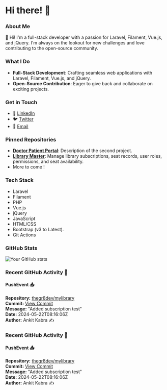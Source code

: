 # Hi there! 👋

### About Me
👋 Hi! I'm a full-stack developer with a passion for Laravel, Filament, Vue.js, and jQuery. I'm always on the lookout for new challenges and love contributing to the open-source community.

### What I Do
- **Full-Stack Development**: Crafting seamless web applications with Laravel, Filament, Vue.js, and jQuery.
- **Open-Source Contribution**: Eager to give back and collaborate on exciting projects.

### Get in Touch
- 💼 [LinkedIn](https://www.linkedin.com/in/ankit-kabra-00737b151)
- 🐦 [Twitter](https://twitter.com/thegr8devX)
- 📧 [Email](mailto:ankitswonders@gmail.com)

### Pinned Repositories
- [**Doctor Patient Portal**](https://github.com/thegr8dev/doctorpatientportal): Description of the second project.
- [**Library Master**](https://github.com/thegr8dev/mylibrary): Manage library subscriptions, seat records, user roles, permissions, and seat availability.
- More to come !

### Tech Stack
- Laravel
- Filament
- PHP
- Vue.js
- jQuery
- JavaScript
- HTML/CSS
- Bootstrap (v3 to Latest).
- Git Actions 

### GitHub Stats
![Your GitHub stats](https://github-readme-stats.vercel.app/api?username=thegr8dev&show_icons=true&theme=radical)

<!--START_SECTION:activity-->
### Recent GitHub Activity 🎉
#### PushEvent 📤
**Repository:** [thegr8dev/mylibrary](https://github.com/thegr8dev/mylibrary)  
**Commit:** [View Commit](https://github.com/thegr8dev/mylibrary/commit/70fad89899997882bd8586d1214016a229276ab7)  
**Message:** "Added subscription test"  
**Date:** 2024-05-22T08:16:06Z  
**Author:** Ankit Kabra ✍️

### Recent GitHub Activity 🎉
#### PushEvent 📤
**Repository:** [thegr8dev/mylibrary](https://github.com/thegr8dev/mylibrary)  
**Commit:** [View Commit](https://github.com/thegr8dev/mylibrary/commit/70fad89899997882bd8586d1214016a229276ab7)  
**Message:** "Added subscription test"  
**Date:** 2024-05-22T08:16:06Z  
**Author:** Ankit Kabra ✍️

<!--END_SECTION:activity-->

